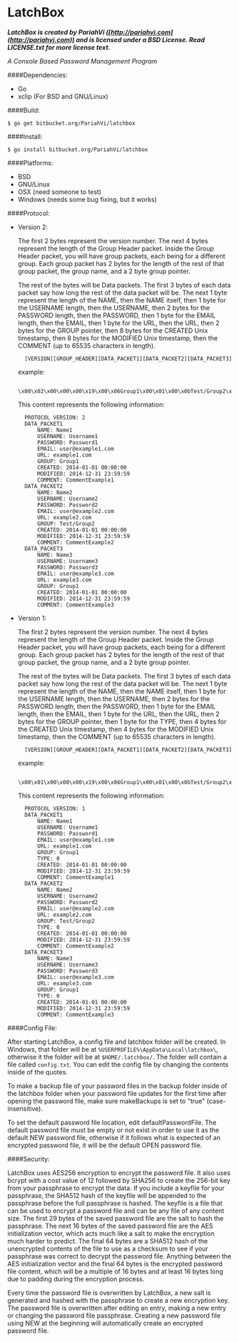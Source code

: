 # LatchBox

**_LatchBox is created by PariahVi ([http://pariahvi.com](http://pariahvi.com)) and is licensed under a BSD License. Read LICENSE.txt for more license text._**

_A Console Based Password Management Program_

####Dependencies:

* Go
* xclip (For BSD and GNU/Linux)

####Build:

    $ go get bitbucket.org/PariahVi/latchbox

####Install:

    $ go install bitbucket.org/PariahVi/latchbox

####Platforms:

* BSD
* GNU/Linux
* OSX (need someone to test)
* Windows (needs some bug fixing, but it works)

####Protocol:

* Version 2:

    The first 2 bytes represent the version number.  The next 4 bytes represent the length of the Group Header packet.  Inside the Group Header packet, you will have group packets, each being for a different group.  Each group packet has 2 bytes for the length of the rest of that group packet, the group name, and a 2 byte group pointer.

    The rest of the bytes will be Data packets.  The first 3 bytes of each data packet say how long the rest of the data packet will be.  The next 1 byte represent the length of the NAME, then the NAME itself, then 1 byte for the USERNAME length, then the USERNAME, then 2 bytes for the PASSWORD length, then the PASSWORD, then 1 byte for the EMAIL length, then the EMAIL, then 1 byte for the URL, then the URL, then 2 bytes for the GROUP pointer, then 8 bytes for the CREATED Unix timestamp, then 8 bytes for the MODIFIED Unix timestamp, then the COMMENT (up to 65535 characters in length).

        [VERSION][GROUP_HEADER][DATA_PACKET1][DATA_PACKET2][DATA_PACKET3]

    example:

        \x00\x02\x00\x00\x00\x19\x00\x06Group1\x00\x01\x00\x0bTest/Group2\x00\x02\x00\x00\x5d\x00\x05Name1\x00\x09Username1\x00\x09Password1\x11user@example1.com\x0cexample1.com\x00\x01\x00\x00\x00\x00\x52\xC3\x5A\x80\x00\x00\x00\x00\x54\xA4\x8D\xFFCommentExample1\x00\x00\x5d\x00\x05Name2\x00\x09Username2\x00\x09Password2\x11user@example2.com\x0cexample2.com\x00\x02\x00\x00\x00\x00\x52\xC3\x5A\x80\x00\x00\x00\x00\x54\xA4\x8D\xFFCommentExample2\x00\x00\x5d\x00\x05Name3\x00\x09Username3\x00\x09Password3\x11user@example3.com\x0cexample3.com\x00\x01\x00\x00\x00\x00\x52\xC3\x5A\x80\x00\x00\x00\x00\x54\xA4\x8D\xFFCommentExample3

    This content represents the following information:

        PROTOCOL VERSION: 2
        DATA_PACKET1
            NAME: Name1
            USERNAME: Username1
            PASSWORD: Password1
            EMAIL: user@example1.com
            URL: example1.com
            GROUP: Group1
            CREATED: 2014-01-01 00:00:00
            MODIFIED: 2014-12-31 23:59:59
            COMMENT: CommentExample1
        DATA_PACKET2
            NAME: Name2
            USERNAME: Username2
            PASSWORD: Password2
            EMAIL: user@example2.com
            URL: example2.com
            GROUP: Test/Group2
            CREATED: 2014-01-01 00:00:00
            MODIFIED: 2014-12-31 23:59:59
            COMMENT: CommentExample2
        DATA_PACKET3
            NAME: Name3
            USERNAME: Username3
            PASSWORD: Password3
            EMAIL: user@example3.com
            URL: example3.com
            GROUP: Group1
            CREATED: 2014-01-01 00:00:00
            MODIFIED: 2014-12-31 23:59:59
            COMMENT: CommentExample3

* Version 1:

    The first 2 bytes represent the version number.  The next 4 bytes represent the length of the Group Header packet.  Inside the Group Header packet, you will have group packets, each being for a different group.  Each group packet has 2 bytes for the length of the rest of that group packet, the group name, and a 2 byte group pointer.

    The rest of the bytes will be Data packets.  The first 3 bytes of each data packet say how long the rest of the data packet will be.  The next 1 byte represent the length of the NAME, then the NAME itself, then 1 byte for the USERNAME length, then the USERNAME, then 2 bytes for the PASSWORD length, then the PASSWORD, then 1 byte for the EMAIL length, then the EMAIL, then 1 byte for the URL, then the URL, then 2 bytes for the GROUP pointer, then 1 byte for the TYPE, then 4 bytes for the CREATED Unix timestamp, then 4 bytes for the MODIFIED Unix timestamp, then the COMMENT (up to 65535 characters in length).

        [VERSION][GROUP_HEADER][DATA_PACKET1][DATA_PACKET2][DATA_PACKET3]

    example:

        \x00\x01\x00\x00\x00\x19\x00\x06Group1\x00\x01\x00\x0bTest/Group2\x00\x02\x00\x00\x56\x00\x05Name1\x00\x09Username1\x00\x09Password1\x11user@example1.com\x0cexample1.com\x00\x01\x00\x52\xC3\x5A\x80\x54\xA4\x8D\xFFCommentExample1\x00\x00\x56\x00\x05Name2\x00\x09Username2\x00\x09Password2\x11user@example2.com\x0cexample2.com\x00\x02\x00\x52\xC3\x5A\x80\x54\xA4\x8D\xFFCommentExample2\x00\x00\x56\x00\x05Name3\x00\x09Username3\x00\x09Password3\x11user@example3.com\x0cexample3.com\x00\x01\x00\x52\xC3\x5A\x80\x54\xA4\x8D\xFFCommentExample3

    This content represents the following information:

        PROTOCOL VERSION: 1
        DATA_PACKET1
            NAME: Name1
            USERNAME: Username1
            PASSWORD: Password1
            EMAIL: user@example1.com
            URL: example1.com
            GROUP: Group1
            TYPE: 0
            CREATED: 2014-01-01 00:00:00
            MODIFIED: 2014-12-31 23:59:59
            COMMENT: CommentExample1
        DATA_PACKET2
            NAME: Name2
            USERNAME: Username2
            PASSWORD: Password2
            EMAIL: user@example2.com
            URL: example2.com
            GROUP: Test/Group2
            TYPE: 0
            CREATED: 2014-01-01 00:00:00
            MODIFIED: 2014-12-31 23:59:59
            COMMENT: CommentExample2
        DATA_PACKET3
            NAME: Name3
            USERNAME: Username3
            PASSWORD: Password3
            EMAIL: user@example3.com
            URL: example3.com
            GROUP: Group1
            TYPE: 0
            CREATED: 2014-01-01 00:00:00
            MODIFIED: 2014-12-31 23:59:59
            COMMENT: CommentExample3

####Config File:

After starting LatchBox, a config file and latchbox folder will be created.  In Windows, that folder will be at `%USERPROFILE%\AppData\Local\latchbox\`, otherwise it the folder will be at `$HOME/.latchbox/`.  The folder will contain a file called `config.txt`.  You can edit the config file by changing the contents inside of the quotes.

To make a backup file of your password files in the backup folder inside of the latchbox folder when your password file updates for the first time after opening the password file, make sure makeBackups is set to "true" (case-insensitive).

To set the default password file location, edit defaultPasswordFile.  The default password file must be empty or not exist in order to use it as the default NEW password file, otherwise if it follows what is expected of an encrypted password file, it will be the default OPEN password file.

####Security:

LatchBox uses AES256 encryption to encrypt the password file.  It also uses bcrypt with a cost value of 12 followed by SHA256 to create the 256-bit key from your passphrase to encrypt the data.  If you include a keyfile for your passphrase, the SHA512 hash of the keyfile will be appended to the passphrase before the full passphrase is hashed.  The keyfile is a file that can be used to encrypt a password file and can be any file of any content size.  The first 29 bytes of the saved password file are the salt to hash the passphrase.  The next 16 bytes of the saved password file are the AES initialization vector, which acts much like a salt to make the encryption much harder to predict.  The final 64 bytes are a SHA512 hash of the unencrypted contents of the file to use as a checksum to see if your passphrase was correct to decrypt the password file.  Anything between the AES initialization vector and the final 64 bytes is the encrypted password file content, which will be a multiple of 16 bytes and at least 16 bytes long due to padding during the encryption process.

Every time the password file is overwritten by LatchBox, a new salt is generated and hashed with the passphrase to create a new encryption key.  The password file is overwritten after editing an entry, making a new entry or changing the password file passphrase.  Creating a new password file using NEW at the beginning will automatically create an encrypted password file.
